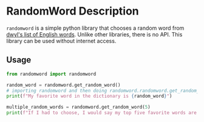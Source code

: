 # RandomWord Description
`randomword` is a simple python library that chooses a random word from [dwyl's list of English words](https://github.com/dwyl/english-words).
Unlike other libraries, there is no API. This library can be used without internet access.

## Usage
```python
from randomword import randomword

random_word = randomword.get_random_word()
# importing randomword and then doing randomword.randomword.get_random_word() is also applicable.
print(f"My favorite word in the dictionary is {random_word}")

multiple_random_words = randomword.get_random_word(5)
print(f"If I had to choose, I would say my top five favorite words are {multiple_random_words[0]}, {multiple_random_words[1]}, {multiple_random_words[2]}, {multiple_random_words[3]}, and {multiple_random_words[4]}")
```